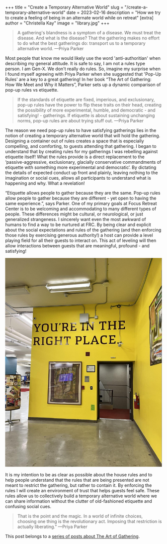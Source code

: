 +++
title = "Create a Temporary Alternative World"
slug = "/create-a-temporary-alternative-world"
date = 2023-02-16
description = "How we try to create a feeling of being in an alternate world while on retreat"
[extra]
author = "Christella Kay"
image = "library.jpg"
+++

> A gathering's blandness is a symptom of a disease. We must treat the disease. And what is the disease? That the gathering makes no effort to do what the best gatherings do: transport us to a temporary alternative world. &mdash;Priya Parker

Most people that know me would likely use the word 'anti-authoritian' when describing my general attitude. It is safe to say, I am not a rules type person. I am Gen-X. We don't really do rules. So, imagine my surprise when I found myself agreeing with Priya Parker when she suggested that 'Pop-Up Rules' are a key to a great gathering! In her book “The Art of Gathering: How We Meet and Why it Matters”, Parker sets up a dynamic comparison of pop-up rules vs etiquette.

> If the standards of etiquette are fixed, imperious, and exclusionary, pop-up rules have the power to flip these traits on their head, creating the possibility of more experimental, humble, and democratic - and satisfying! - gatherings. If etiquette is about sustaining unchanging norms, pop-up rules are about trying stuff out. &mdash;Priya Parker

The reason we need pop-up rules to have satisfying gatherings lies in the notion of creating a temporary alternative world that will hold the gathering. Designing a container out of rules creates a space that is especially compelling, and comforting, to guests attending that gathering. I began to understand that by creating rules for my gatherings I was rebelling against etiquette itself! What the rules provide is a direct replacement to the ‘passive-aggressive, exclusionary, glacially conservative commandments of etiquette with something more experimental and democratic’. By dictating the details of expected conduct up front and plainly, leaving nothing to the imagination or social cues, allows all participants to understand what is happening and why. What a revelation!

“Etiquette allows people to gather because they are the same. Pop-up rules allow people to gather because they are different - yet open to having the same experience.”, says Parker. One of my primary goals at Focus Retreat Center is to be welcoming and accommodating to many different types of people. These differences might be cultural, or neurological, or just generalized strangeness. I sincerely want even the most awkward of humans to find a way to be nurtured at FRC. By being clear and explicit about the social expectations and rules of the gathering (and then enforcing those rules by exercising generous authority!) a host can provide a level playing field for all their guests to interact on. This act of leveling will then allow interactions between guests that are meaningful, profound - and satisfying!

<img alt="Image of library maker space" src="library.jpg">

It is my intention to be as clear as possible about the house rules and to help people understand that the rules that are being presented are not meant to restrict the gathering, but rather to contain it. By enforcing the rules I will create an environment of trust that helps guests feel safe. These rules allow us to collectively build a temporary alternative world where we can share information without the clutter of old-fashioned etiquette and confusing social cues.

> That is the point and the magic. In a world of infinite choices, choosing one thing is the revolutionary act. Imposing that restriction is actually liberating.” &mdash;Priya Parker

This post belongs to a [series of posts about The Art of Gathering](/blog/the-art-of-gathering-introduction/#more-in-this-series).
